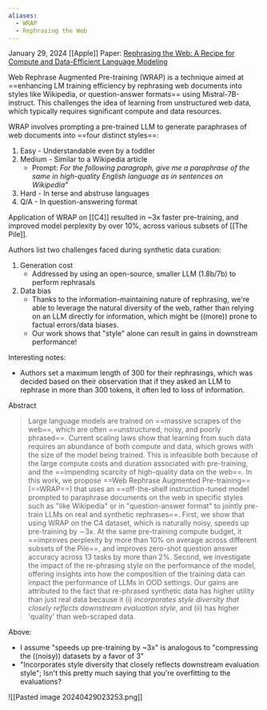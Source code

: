 ```yaml
---
aliases:
  - WRAP
  - Rephrasing the Web
---
```

January 29, 2024
[[Apple]]
Paper: [Rephrasing the Web: A Recipe for Compute and Data-Efficient Language Modeling](https://arxiv.org/abs/2401.16380)

Web Rephrase Augmented Pre-training (WRAP) is a technique aimed at ==enhancing LM training efficiency by rephrasing web documents into styles like Wikipedia, or question-answer formats== using Mistral-7B-instruct. This challenges the idea of learning from unstructured web data, which typically requires significant compute and data resources.

WRAP involves prompting a pre-trained LLM to generate paraphrases of web documents into ==four distinct styles==:
1. Easy - Understandable even by a toddler
2. Medium - Similar to a Wikipedia article
	- Prompt: *For the following paragraph, give me a paraphrase of the same in high-quality English language as in sentences on Wikipedia"*
3. Hard - In terse and abstruse languages
4. Q/A - In question-answering format

Application of WRAP on [[C4]] resulted in ~3x faster pre-training, and improved model perplexity by over 10%, across various subsets of [[The Pile]].

Authors list two challenges faced during synthetic data curation:
1. Generation cost
	- Addressed by using an open-source, smaller LLM (1.8b/7b) to perform rephrasals
2. Data bias
	- Thanks to the information-maintaining nature of rephrasing, we're able to leverage the natural diversity of the web, rather than relying on an LLM directly for information, which might be ((more)) prone to factual errors/data biases. 
	- Our work shows that "style" alone can result in gains in downstream performance!

Interesting notes:
- Authors set a maximum length of 300 for their rephrasings, which was decided based on their observation that if they asked an LLM to rephrase in more than 300 tokens, it often led to loss of information.

Abstract
> Large language models are trained on ==massive scrapes of the web==, which are often ==unstructured, noisy, and poorly phrased==. Current scaling laws show that learning from such data requires an abundance of both compute and data, which grows with the size of the model being trained. This is infeasible both because of the large compute costs and duration associated with pre-training, and the ==impending scarcity of high-quality data on the web==. In this work, we propose ==Web Rephrase Augmented Pre-training== (==WRAP==) that uses an ==off-the-shelf instruction-tuned model prompted to paraphrase documents on the web in specific styles such as "like Wikipedia" or in "question-answer format" to jointly pre-train LLMs on real and synthetic rephrases==. First, we show that using WRAP on the C4 dataset, which is naturally noisy, speeds up pre-training by ∼3x. At the same pre-training compute budget, it ==improves perplexity by more than 10% on average across different subsets of the Pile==, and improves zero-shot question answer accuracy across 13 tasks by more than 2%. Second, we investigate the impact of the re-phrasing style on the performance of the model, offering insights into how the composition of the training data can impact the performance of LLMs in OOD settings. Our gains are attributed to the fact that re-phrased synthetic data has higher utility than just real data because it (i) *incorporates style diversity that closely reflects downstream evaluation style*, and (ii) has higher 'quality' than web-scraped data.

Above:
- I assume "speeds up pre-training by ~3x" is analogous to "compressing the ((noisy)) datasets by a favor of 3"
- "Incorporates style diversity that closely reflects downstream evaluation style"; Isn't this pretty much saying that you're overfitting to the evaluations?

![[Pasted image 20240429023253.png]]